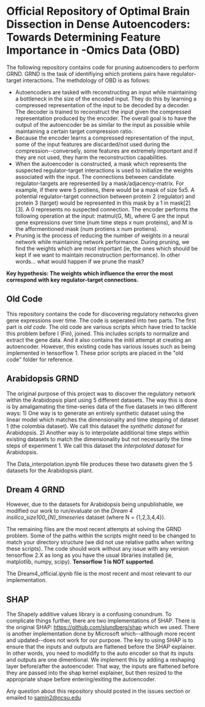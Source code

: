 # Official Repository of Optimal Brain Dissection in Dense Autoencoders: Towards Determining Feature Importance in -Omics Data (OBD)

The following repository contains code for pruning autoencoders to perform GRND. GRND is the task of identifiying which protiens pairs have regulator-target interactions. The methdology of OBD is as follows: 
- Autoencoders are tasked with reconstructing an input while maintaining a bottleneck in the size of the encoded input. They do this by learning a compressed representation of the input to be decoded by a decoder. The decoder is trained to reconstruct the input given the compressed representation produced by the encoder. The overall goal is to have the output of the autoencoder be as similar to the input as possible while maintaining a certain target compression ratio.   
- Because the encoder learns a compressed representation of the input, some of the input features are discarded/not used during the compression--conversely, some features are extremely important and if they are not used, they harm the reconstruction capabilities. 
- When the autoencoder is constructed, a mask which represents the suspected regulator-target interactions is used to initialize the weights associated with the input. The connections between candidate regulator-targets are represented by a mask/adjacency-matrix. For example, if there were 5 protiens, there would be a mask of size 5x5. A potential regulator-target connection between protein 2 (regulator) and protein 3 (target) would be represented in this mask by a 1 in mask[2][3]. A 0 represents no suspected connection. The encoder performs the following operation at the input: matmul(G, M), where G are the input gene expressions over time (num time steps x num proteins), and M is the afformentioned mask (num protiens x num protiens).  
- Pruning is the process of reducing the number of weights in a neural network while maintaining network performance. During pruning, we find the weights which are most important (ie, the ones which should be kept if we want to maintain reconstruction performance). In other words... what would happen if we prune the mask?

**Key hypothesis: The weights which influence the error the most correspond with key regulator-target connections.**

 
## Old Code
This repository contains the code for discovering regulatory networks given gene expressions over time. The code is seperated into two parts. The first part is *old code*. The old code are various scripts which have tried to tackle this problem before I (Fin), joined. This includes scripts to normalize and extract the gene data. And it also contains the initil attempt at creating an autoencoder. However, this existing code has various issues such as being implemented in tensorflow 1. These prior scripts are placed in the "old code" folder for reference. 

## Arabidopsis GRND

The original purpose of this project was to discover the regulatory network within the Arabidopsis plant using 5 different datasets. The way this is done is by amalgamating the time-series data of the five datasets in two different ways: 
    1) One way is to generate an entirely synthetic dataset using the linear model which matches the dimensionality and time stepping of dataset 1 (the colombia dataset). We call this dataset the *synthetic dataset* for Arabidopsis. 
    2) Another way is to interpolate additional time steps within existing datasets to match the dimensionality but not necessarily the time steps of experiment 1. We call this dataset the *interpolated dataset* for Arabidopsis. 
    
The Data_interpolation.ipynb file produces these two datasets given the 5 datasets for the Arabidopsis plant. 

## Dream 4 GRND

However, due to the datasets for Arabidopsis being unpublishable, we modified our work to run/evaluate on the *Dream 4 insilico_size100_{N}_timeseries* dataset (where N = {1,2,3,4,4}). 

The remaining files are the most recent attempts at solving the GRND problem. Some of the paths within the scripts might need to be changed to match your directory structure (we did not use relative paths when writing these scripts). The code should work without any issue with any version tensorflow 2.X as long as you have the usual libraries installed (ie, matplotlib, numpy, scipy). **Tensorflow 1 is NOT supported**.  

The Dream4_official.ipynb file is the most recent and most relevant to our implementation. 

## SHAP
The Shapely additive values library is a confusing conundrum. To complicate things further, there are two implementations of SHAP. There is the original SHAP: https://github.com/slundberg/shap which we used. There is another implementation done by Microsoft which--although more recent and updated--does not work for our purpose. The key to using SHAP is to ensure that the inputs and outputs are flattened before the SHAP explainer. In other words, you need to modidify to the auto encoder so that its inputs and outputs are one dimentional. We implement this by adding a reshaping layer before/after the autoencoder. That way, the inputs are flattened before they are passed into the shap kernel explainer, but then resized to the appropriate shape before entering/exiting the autoencoder. 

Any question about this repository should posted in the issues section or emailed to samin2@ncsu.edu 
